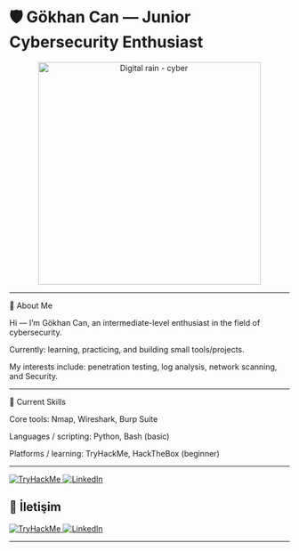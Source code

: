 # 🛡️ Gökhan Can — Junior Cybersecurity Enthusiast

<p align="center">
  <img src="https://upload.wikimedia.org/wikipedia/commons/6/64/Digital_rain_animation_medium_letters_shine.gif" width="400" alt="Digital rain - cyber" />
</p>

---

👋 About Me

Hi — I’m Gökhan Can, an intermediate-level enthusiast in the field of cybersecurity.

Currently: learning, practicing, and building small tools/projects.

My interests include: penetration testing, log analysis, network scanning, and Security.

---

🧰 Current Skills

Core tools: Nmap, Wireshark, Burp Suite

Languages / scripting: Python, Bash (basic)

Platforms / learning: TryHackMe, HackTheBox (beginner) 

---



<p> <a href="https://tryhackme.com/p/cangokhan" target="_blank" rel="noopener noreferrer"> <img src="https://img.shields.io/badge/TryHackMe-My%20Profile-FF6A00?logo=tryhackme&logoColor=white" alt="TryHackMe" />
</a> <a href="https://www.linkedin.com/in/g%C3%B6khan-can-483b1b290/" target="_blank" rel="noopener noreferrer"> <img src="https://img.shields.io/badge/LinkedIn-Connect-blue?logo=linkedin&logoColor=white" alt="LinkedIn" /> </a> </p>

## 🔗 İletişim 
<p> <a href="https://tryhackme.com/p/cangokhan" target="_blank" rel="noopener noreferrer"> <img src="https://img.shields.io/badge/TryHackMe-My%20Profile-FF6A00?logo=tryhackme&logoColor=white" alt="TryHackMe" />
</a> <a href="https://www.linkedin.com/in/g%C3%B6khan-can-483b1b290/" target="_blank" rel="noopener noreferrer"> <img src="https://img.shields.io/badge/LinkedIn-Connect-blue?logo=linkedin&logoColor=white" alt="LinkedIn" /> </a> </p>

---



<!---


gokhvncan/gokhvncan is a ✨ special ✨ repository because its `README.md` (this file) appears on your GitHub profile.
You can click the Preview link to take a look at your changes.
--->
